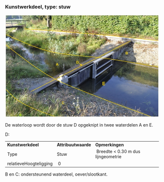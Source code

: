 ### Kunstwerkdeel, type: stuw

![stuw.jpg](media/ca2b89e0f54cce8377bed429f81e560730cb8e4a.jpg)

De waterloop wordt door de stuw D opgeknipt in twee waterdelen A en E.

D:

|                        |                     |                                        |
|------------------------|---------------------|----------------------------------------|
| **Kunstwerkdeel**      | **Attribuutwaarde** | **Opmerkingen**                        |
| Type                   | Stuw                |  Breedte &lt; 0.30 m dus lijngeometrie |
| relatieveHoogteligging |  0                  |                                        |

B en C: ondersteunend waterdeel, oever/slootkant.
